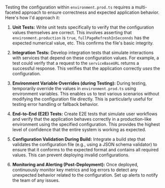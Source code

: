 Testing the configuration within `environment.prod.ts` requires a multi-faceted approach to ensure correctness and expected application behavior. Here's how I'd approach it:

1. **Unit Tests:** Write unit tests specifically to verify that the configuration values themselves are correct. This involves asserting that `environment.production` is `true`, `fullPageRefreshInSeconnds` has the expected numerical value, etc. This confirms the file's basic integrity.

2. **Integration Tests:** Develop integration tests that simulate interactions with services that depend on these configuration values. For example, a test could verify that a request to the `serviceBaseURL` returns a successful response. This verifies that the application correctly *uses* the configuration.

3. **Environment Variable Overrides (during Testing):**  During testing, temporarily override the values in `environment.prod.ts` using environment variables. This enables us to test various scenarios without modifying the configuration file directly.  This is particularly useful for testing error handling or fallback behavior.

4. **End-to-End (E2E) Tests:** Create E2E tests that simulate user workflows and verify that the application behaves correctly in a production-like environment using the specified configuration. This provides the highest level of confidence that the entire system is working as expected.

5. **Configuration Validation During Build:** Integrate a build step that validates the configuration file (e.g., using a JSON schema validator) to ensure that it conforms to the expected format and contains all required values.  This can prevent deploying invalid configurations.

6. **Monitoring and Alerting (Post-Deployment):** Once deployed, continuously monitor key metrics and log errors to detect any unexpected behavior related to the configuration. Set up alerts to notify the team of any issues.